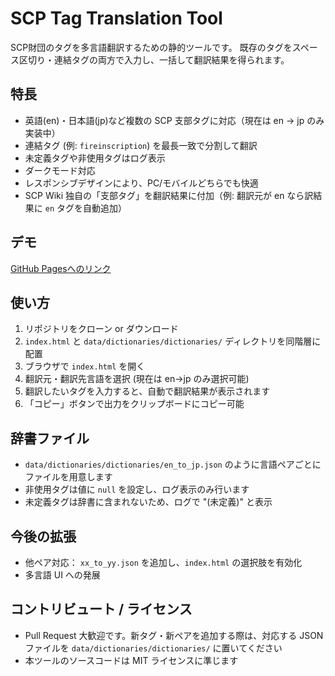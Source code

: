 # SCP Tag Translation Tool

SCP財団のタグを多言語翻訳するための静的ツールです。
既存のタグをスペース区切り・連結タグの両方で入力し、一括して翻訳結果を得られます。

## 特長

- 英語(en)・日本語(jp)など複数の SCP 支部タグに対応（現在は en → jp のみ実装中）
- 連結タグ (例: `fireinscription`) を最長一致で分割して翻訳
- 未定義タグや非使用タグはログ表示
- ダークモード対応
- レスポンシブデザインにより、PC/モバイルどちらでも快適
- SCP Wiki 独自の「支部タグ」を翻訳結果に付加（例: 翻訳元が en なら訳結果に `en` タグを自動追加）

## デモ

[GitHub Pagesへのリンク](https://scp-jp.github.io/scp-tag-translation/index.html)

## 使い方

1. リポジトリをクローン or ダウンロード
2. `index.html` と `data/dictionaries/dictionaries/` ディレクトリを同階層に配置
3. ブラウザで `index.html` を開く
4. 翻訳元・翻訳先言語を選択 (現在は en→jp のみ選択可能)
5. 翻訳したいタグを入力すると、自動で翻訳結果が表示されます
6. 「コピー」ボタンで出力をクリップボードにコピー可能

## 辞書ファイル

- `data/dictionaries/dictionaries/en_to_jp.json` のように言語ペアごとにファイルを用意します
- 非使用タグは値に `null` を設定し、ログ表示のみ行います
- 未定義タグは辞書に含まれないため、ログで "(未定義)" と表示

## 今後の拡張

- 他ペア対応： `xx_to_yy.json` を追加し、`index.html` の選択肢を有効化
- 多言語 UI への発展

## コントリビュート / ライセンス

- Pull Request 大歓迎です。新タグ・新ペアを追加する際は、対応する JSON ファイルを `data/dictionaries/dictionaries/` に置いてください
- 本ツールのソースコードは MIT ライセンスに準じます

